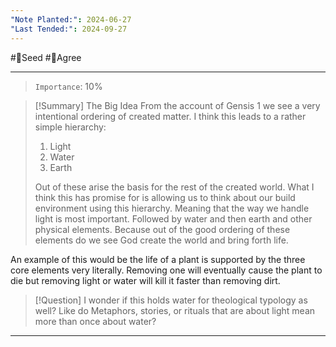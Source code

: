 ```yaml
---
"Note Planted:": 2024-06-27
"Last Tended:": 2024-09-27
---
```

#🌱Seed  #🙂Agree 
****
> `Importance`: 10%
 
>[!Summary] The Big Idea
>From the account of Gensis 1 we see a very intentional ordering of created matter. I think this leads to a rather simple hierarchy: 
>1. Light 
>2. Water 
>3. Earth 
>
>Out of these arise the basis for the rest of the created world. 
>What I think this has promise for is allowing us to think about our build environment using this hierarchy. Meaning that the way we handle light is most important. Followed by water and then earth and other physical elements.
> Because out of the good ordering of these elements do we see God create the world and bring forth life. 

An example of this would be the life of a plant is supported by the three core elements very literally. Removing one will eventually cause the plant to die but removing light or water will kill it faster than removing dirt. 

> [!Question]
> I wonder if this holds water for theological typology as well? Like do Metaphors, stories,  or rituals that are about light mean more than once about water? 

****
